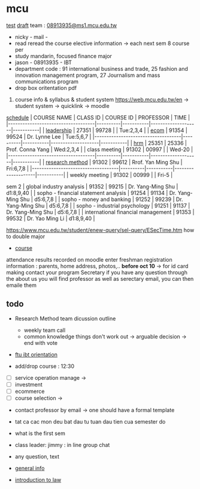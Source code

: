 # mcu
[test](test)
[draft](draft)
team : 08913935@ms1.mcu.edu.tw

- nicky - mail -
- read reread the course elective information -> each next sem 8 course per
- study mandarin, focused finance major
- jason - 08913935 - IBT
- department code : 91 international business and trade, 25 fashion and innovation management program, 27 Journalism and mass communications program
- drop box oritentation pdf

1. course info & syllabus & student system https://web.mcu.edu.tw/en -> student system -> quicklink -> moodle

[schedule](https://www.mcu.edu.tw/student/enew-query/sel-5.html)
| COURSE NAME                        | CLASS ID | COURSE ID | PROFESSOR          | TIME      |
|------------------------------------|----------|-----------|--------------------|-----------|
| [leadership](leadership)           | 27351    | 99728     |                    | Tue:2,3,4 |
| [ecom](ecom)                       | 91354    | 99524     | Dr. Lynne Lee      | Tue:5,6,7 |
|------------------------------------|----------|-----------|--------------------|-----------|
| [hrm](hrm)                         | 25351    | 25336     | Prof. Conna Yang   | Wed:2,3,4 |
| class meeting                      | 91302    | 00997     |                    | Wed-20    |
|------------------------------------|----------|-----------|--------------------|-----------|
| [research method](research-method) | 91302    | 99612     | Rrof. Yan Ming Shu | Fri:6,7,8 |
|------------------------------------|----------|-----------|--------------------|-----------|
| weekly meeting                     | 91302    | 00999     |                    | Fri-5     |
                                                    

sem 2
| global industry analysis         | 91352 | 99215 | Dr. Yang-Ming Shu | d1:8,9,40 |
| sopho - financial statement analysis | 91254 | 91134 | Dr. Yang-Ming Shu | d5:6,7,8  |
| sopho - money and banking            | 91252 | 99239 | Dr. Yang-Ming Shu | d5:6,7,8  |
| sopho - industrial psychology        | 91251 | 91137 | Dr. Yang-Ming Shu | d5:6,7,8  |
| international financial management   | 91353 | 99532 | Dr. Yao Ming Li   | d1:8,9,40 |

https://www.mcu.edu.tw/student/enew-query/sel-query/ESecTime.htm
how to double major
- [course](course)

attendance results recorded on moodle
enter freshman registration information : parents, home address, photos,.. **before oct 10** -> for id card making
contact your program Secretary if you have any question
through the about us you will find professor as well as serectary email, you can then emaile them


## todo
- Research Method team dicussion outline
    - weekly team call
    - common knowledge things don't work out -> arguable decision -> end with vote

- [ftu ibt orientation](https://drive.google.com/file/d/1ydJmKatHPk4rCD1MP65nUtRx41eWA6jP/view)
- add/drop course : 12:30 
- [ ] service operation manage ->
- [ ] investment
- [ ] ecommerce
- [ ] course selection ->
- contact professor by email -> one should have a formal template
- tat ca cac mon deu bat dau tu tuan dau tien cua semester do
- what is the first sem 
- class leader: jimmy : in line group chat
- any question, text

- [general info](general-info)
- [introduction to law](introduction-to-law)

